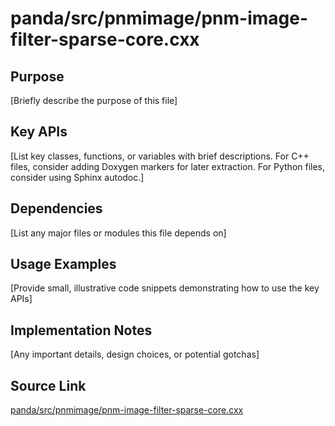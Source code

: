 # panda/src/pnmimage/pnm-image-filter-sparse-core.cxx

## Purpose
[Briefly describe the purpose of this file]

## Key APIs
[List key classes, functions, or variables with brief descriptions.
For C++ files, consider adding Doxygen markers for later extraction.
For Python files, consider using Sphinx autodoc.]

## Dependencies
[List any major files or modules this file depends on]

## Usage Examples
[Provide small, illustrative code snippets demonstrating how to use the key APIs]

## Implementation Notes
[Any important details, design choices, or potential gotchas]

## Source Link
[panda/src/pnmimage/pnm-image-filter-sparse-core.cxx](link_to_source_repository/panda/src/pnmimage/pnm-image-filter-sparse-core.cxx)
